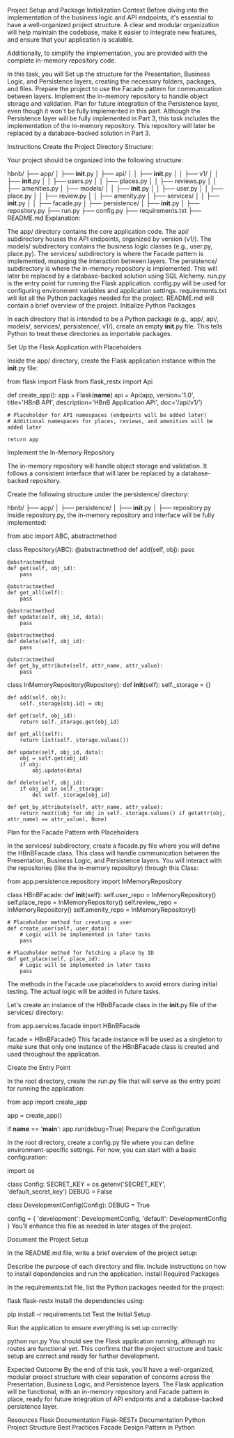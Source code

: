 Project Setup and Package Initialization
Context
Before diving into the implementation of the business logic and API endpoints, it's essential to have a well-organized project structure. A clear and modular organization will help maintain the codebase, make it easier to integrate new features, and ensure that your application is scalable.

Additionally, to simplify the implementation, you are provided with the complete in-memory repository code.

In this task, you will
Set up the structure for the Presentation, Business Logic, and Persistence layers, creating the necessary folders, packages, and files.
Prepare the project to use the Facade pattern for communication between layers.
Implement the in-memory repository to handle object storage and validation.
Plan for future integration of the Persistence layer, even though it won't be fully implemented in this part.
Although the Persistence layer will be fully implemented in Part 3, this task includes the implementation of the in-memory repository. This repository will later be replaced by a database-backed solution in Part 3.

Instructions
Create the Project Directory Structure:

Your project should be organized into the following structure:

hbnb/
├── app/
│   ├── __init__.py
│   ├── api/
│   │   ├── __init__.py
│   │   ├── v1/
│   │       ├── __init__.py
│   │       ├── users.py
│   │       ├── places.py
│   │       ├── reviews.py
│   │       ├── amenities.py
│   ├── models/
│   │   ├── __init__.py
│   │   ├── user.py
│   │   ├── place.py
│   │   ├── review.py
│   │   ├── amenity.py
│   ├── services/
│   │   ├── __init__.py
│   │   ├── facade.py
│   ├── persistence/
│       ├── __init__.py
│       ├── repository.py
├── run.py
├── config.py
├── requirements.txt
├── README.md
Explanation:

The app/ directory contains the core application code.
The api/ subdirectory houses the API endpoints, organized by version (v1/).
The models/ subdirectory contains the business logic classes (e.g., user.py, place.py).
The services/ subdirectory is where the Facade pattern is implemented, managing the interaction between layers.
The persistence/ subdirectory is where the in-memory repository is implemented. This will later be replaced by a database-backed solution using SQL Alchemy.
run.py is the entry point for running the Flask application.
config.py will be used for configuring environment variables and application settings.
requirements.txt will list all the Python packages needed for the project.
README.md will contain a brief overview of the project.
Initialize Python Packages

In each directory that is intended to be a Python package (e.g., app/, api/, models/, services/, persistence/, v1/), create an empty __init__.py file. This tells Python to treat these directories as importable packages.

Set Up the Flask Application with Placeholders

Inside the app/ directory, create the Flask application instance within the __init__.py file:

from flask import Flask
from flask_restx import Api

def create_app():
    app = Flask(__name__)
    api = Api(app, version='1.0', title='HBnB API', description='HBnB Application API', doc='/api/v1/')

    # Placeholder for API namespaces (endpoints will be added later)
    # Additional namespaces for places, reviews, and amenities will be added later

    return app
Implement the In-Memory Repository

The in-memory repository will handle object storage and validation. It follows a consistent interface that will later be replaced by a database-backed repository.

Create the following structure under the persistence/ directory:

hbnb/
├── app/
│   ├── persistence/
│       ├── __init__.py
│       ├── repository.py
Inside repository.py, the in-memory repository and interface will be fully implemented:

from abc import ABC, abstractmethod

class Repository(ABC):
    @abstractmethod
    def add(self, obj):
        pass

    @abstractmethod
    def get(self, obj_id):
        pass

    @abstractmethod
    def get_all(self):
        pass

    @abstractmethod
    def update(self, obj_id, data):
        pass

    @abstractmethod
    def delete(self, obj_id):
        pass

    @abstractmethod
    def get_by_attribute(self, attr_name, attr_value):
        pass


class InMemoryRepository(Repository):
    def __init__(self):
        self._storage = {}

    def add(self, obj):
        self._storage[obj.id] = obj

    def get(self, obj_id):
        return self._storage.get(obj_id)

    def get_all(self):
        return list(self._storage.values())

    def update(self, obj_id, data):
        obj = self.get(obj_id)
        if obj:
            obj.update(data)

    def delete(self, obj_id):
        if obj_id in self._storage:
            del self._storage[obj_id]

    def get_by_attribute(self, attr_name, attr_value):
        return next((obj for obj in self._storage.values() if getattr(obj, attr_name) == attr_value), None)
Plan for the Facade Pattern with Placeholders

In the services/ subdirectory, create a facade.py file where you will define the HBnBFacade class. This class will handle communication between the Presentation, Business Logic, and Persistence layers. You will interact with the repositories (like the in-memory repository) through this Class:

from app.persistence.repository import InMemoryRepository

class HBnBFacade:
    def __init__(self):
        self.user_repo = InMemoryRepository()
        self.place_repo = InMemoryRepository()
        self.review_repo = InMemoryRepository()
        self.amenity_repo = InMemoryRepository()

    # Placeholder method for creating a user
    def create_user(self, user_data):
        # Logic will be implemented in later tasks
        pass

    # Placeholder method for fetching a place by ID
    def get_place(self, place_id):
        # Logic will be implemented in later tasks
        pass
The methods in the Facade use placeholders to avoid errors during initial testing. The actual logic will be added in future tasks.

Let's create an instance of the HBnBFacade class in the __init__.py file of the services/ directory:

from app.services.facade import HBnBFacade

facade = HBnBFacade()
This facade instance will be used as a singleton to make sure that only one instance of the HBnBFacade class is created and used throughout the application.

Create the Entry Point

In the root directory, create the run.py file that will serve as the entry point for running the application:

from app import create_app

app = create_app()

if __name__ == '__main__':
    app.run(debug=True)
Prepare the Configuration

In the root directory, create a config.py file where you can define environment-specific settings. For now, you can start with a basic configuration:

import os

class Config:
    SECRET_KEY = os.getenv('SECRET_KEY', 'default_secret_key')
    DEBUG = False

class DevelopmentConfig(Config):
    DEBUG = True

config = {
    'development': DevelopmentConfig,
    'default': DevelopmentConfig
}
You'll enhance this file as needed in later stages of the project.

Document the Project Setup

In the README.md file, write a brief overview of the project setup:

Describe the purpose of each directory and file.
Include instructions on how to install dependencies and run the application.
Install Required Packages

In the requirements.txt file, list the Python packages needed for the project:

flask
flask-restx
Install the dependencies using:

pip install -r requirements.txt
Test the Initial Setup

Run the application to ensure everything is set up correctly:

python run.py
You should see the Flask application running, although no routes are functional yet. This confirms that the project structure and basic setup are correct and ready for further development.

Expected Outcome
By the end of this task, you'll have a well-organized, modular project structure with clear separation of concerns across the Presentation, Business Logic, and Persistence layers. The Flask application will be functional, with an in-memory repository and Facade pattern in place, ready for future integration of API endpoints and a database-backed persistence layer.

Resources
Flask Documentation
Flask-RESTx Documentation
Python Project Structure Best Practices
Facade Design Pattern in Python

